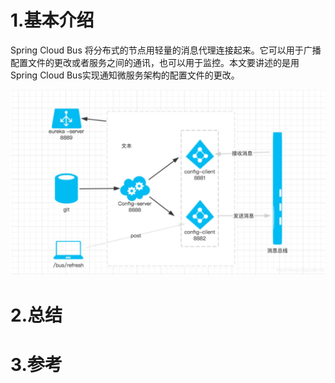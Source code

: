 # 1.基本介绍

Spring Cloud Bus 将分布式的节点用轻量的消息代理连接起来。它可以用于广播配置文件的更改或者服务之间的通讯，也可以用于监控。本文要讲述的是用Spring Cloud Bus实现通知微服务架构的配置文件的更改。

![](/assets/微信截图_20190802121211.png)

# 2.总结

# 3.参考



